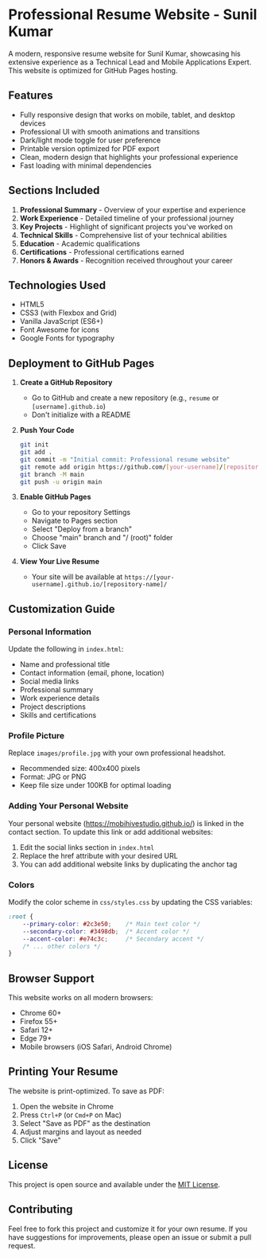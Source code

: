 # Professional Resume Website - Sunil Kumar

A modern, responsive resume website for Sunil Kumar, showcasing his extensive experience as a Technical Lead and Mobile Applications Expert. This website is optimized for GitHub Pages hosting.

## Features

- Fully responsive design that works on mobile, tablet, and desktop devices
- Professional UI with smooth animations and transitions
- Dark/light mode toggle for user preference
- Printable version optimized for PDF export
- Clean, modern design that highlights your professional experience
- Fast loading with minimal dependencies

## Sections Included

1. **Professional Summary** - Overview of your expertise and experience
2. **Work Experience** - Detailed timeline of your professional journey
3. **Key Projects** - Highlight of significant projects you've worked on
4. **Technical Skills** - Comprehensive list of your technical abilities
5. **Education** - Academic qualifications
6. **Certifications** - Professional certifications earned
7. **Honors & Awards** - Recognition received throughout your career

## Technologies Used

- HTML5
- CSS3 (with Flexbox and Grid)
- Vanilla JavaScript (ES6+)
- Font Awesome for icons
- Google Fonts for typography

## Deployment to GitHub Pages

1. **Create a GitHub Repository**
   - Go to GitHub and create a new repository (e.g., `resume` or `[username].github.io`)
   - Don't initialize with a README

2. **Push Your Code**
   ```bash
   git init
   git add .
   git commit -m "Initial commit: Professional resume website"
   git remote add origin https://github.com/[your-username]/[repository-name].git
   git branch -M main
   git push -u origin main
   ```

3. **Enable GitHub Pages**
   - Go to your repository Settings
   - Navigate to Pages section
   - Select "Deploy from a branch"
   - Choose "main" branch and "/ (root)" folder
   - Click Save

4. **View Your Live Resume**
   - Your site will be available at `https://[your-username].github.io/[repository-name]/`

## Customization Guide

### Personal Information
Update the following in `index.html`:
- Name and professional title
- Contact information (email, phone, location)
- Social media links
- Professional summary
- Work experience details
- Project descriptions
- Skills and certifications

### Profile Picture
Replace `images/profile.jpg` with your own professional headshot.
- Recommended size: 400x400 pixels
- Format: JPG or PNG
- Keep file size under 100KB for optimal loading

### Adding Your Personal Website
Your personal website (https://mobihivestudio.github.io/) is linked in the contact section. 
To update this link or add additional websites:
1. Edit the social links section in `index.html`
2. Replace the href attribute with your desired URL
3. You can add additional website links by duplicating the anchor tag

### Colors
Modify the color scheme in `css/styles.css` by updating the CSS variables:
```css
:root {
    --primary-color: #2c3e50;    /* Main text color */
    --secondary-color: #3498db;  /* Accent color */
    --accent-color: #e74c3c;     /* Secondary accent */
    /* ... other colors */
}
```

## Browser Support

This website works on all modern browsers:
- Chrome 60+
- Firefox 55+
- Safari 12+
- Edge 79+
- Mobile browsers (iOS Safari, Android Chrome)

## Printing Your Resume

The website is print-optimized. To save as PDF:
1. Open the website in Chrome
2. Press `Ctrl+P` (or `Cmd+P` on Mac)
3. Select "Save as PDF" as the destination
4. Adjust margins and layout as needed
5. Click "Save"

## License

This project is open source and available under the [MIT License](LICENSE).

## Contributing

Feel free to fork this project and customize it for your own resume. If you have suggestions for improvements, please open an issue or submit a pull request.